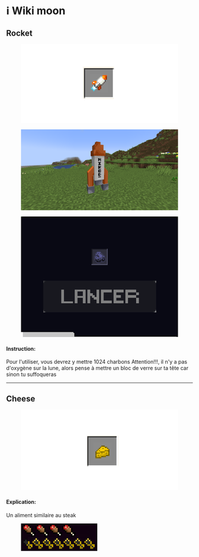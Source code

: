 # ℹ️ Wiki moon





## Rocket

<div>

<figure><img src="../.gitbook/assets/rocket.png" alt=""><figcaption></figcaption></figure>

 

<figure><img src="../.gitbook/assets/img_rocket.png" alt=""><figcaption></figcaption></figure>

</div>

<figure><img src="../.gitbook/assets/rocket_launcher.png" alt=""><figcaption></figcaption></figure>

#### Instruction:

Pour l'utiliser, vous devrez y mettre 1024 charbons
Attention!!!, il n'y a pas d'oxygène sur la lune, alors pense à mettre un bloc de verre sur ta tête car sinon tu suffoqueras

***

## Cheese

<figure><img src="../.gitbook/assets/cheese.png" alt=""><figcaption></figcaption></figure>

#### Explication:

Un aliment similaire au steak

<figure><img src="../.gitbook/assets/regen_cheese.png" alt=""><figcaption></figcaption></figure>
